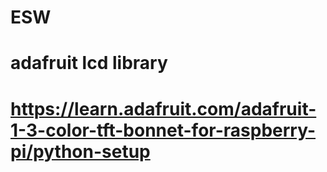 # ESW
# adafruit lcd library
# https://learn.adafruit.com/adafruit-1-3-color-tft-bonnet-for-raspberry-pi/python-setup
